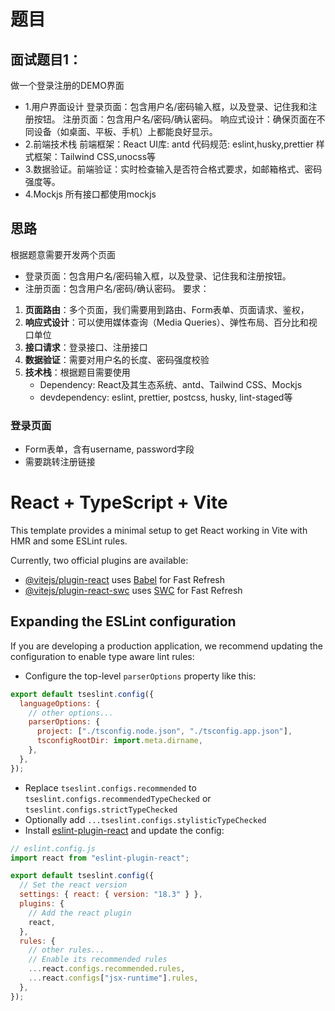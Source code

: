 # 题目

## 面试题目1：

做一个登录注册的DEMO界面

- 1.用户界面设计
  登录页面：包含用户名/密码输入框，以及登录、记住我和注册按钮。
  注册页面：包含用户名/密码/确认密码。
  响应式设计：确保页面在不同设备（如桌面、平板、手机）上都能良好显示。
- 2.前端技术栈
  前端框架：React
  UI库: antd
  代码规范: eslint,husky,prettier
  样式框架：Tailwind CSS,unocss等
- 3.数据验证。前端验证：实时检查输入是否符合格式要求，如邮箱格式、密码强度等。
- 4.Mockjs 所有接口都使用mockjs

## 思路

根据题意需要开发两个页面

- 登录页面：包含用户名/密码输入框，以及登录、记住我和注册按钮。
- 注册页面：包含用户名/密码/确认密码。
  要求：

1. **页面路由**：多个页面，我们需要用到路由、Form表单、页面请求、鉴权，
2. **响应式设计**：可以使用媒体查询（Media Queries）、弹性布局、百分比和视口单位
3. **接口请求**：登录接口、注册接口
4. **数据验证**：需要对用户名的长度、密码强度校验
5. **技术栈**：根据题目需要使用
   - Dependency: React及其生态系统、antd、Tailwind CSS、Mockjs
   - devdependency: eslint, prettier, postcss, husky, lint-staged等

### 登录页面

- Form表单，含有username, password字段
- 需要跳转注册链接

# React + TypeScript + Vite

This template provides a minimal setup to get React working in Vite with HMR and some ESLint rules.

Currently, two official plugins are available:

- [@vitejs/plugin-react](https://github.com/vitejs/vite-plugin-react/blob/main/packages/plugin-react/README.md) uses [Babel](https://babeljs.io/) for Fast Refresh
- [@vitejs/plugin-react-swc](https://github.com/vitejs/vite-plugin-react-swc) uses [SWC](https://swc.rs/) for Fast Refresh

## Expanding the ESLint configuration

If you are developing a production application, we recommend updating the configuration to enable type aware lint rules:

- Configure the top-level `parserOptions` property like this:

```js
export default tseslint.config({
  languageOptions: {
    // other options...
    parserOptions: {
      project: ["./tsconfig.node.json", "./tsconfig.app.json"],
      tsconfigRootDir: import.meta.dirname,
    },
  },
});
```

- Replace `tseslint.configs.recommended` to `tseslint.configs.recommendedTypeChecked` or `tseslint.configs.strictTypeChecked`
- Optionally add `...tseslint.configs.stylisticTypeChecked`
- Install [eslint-plugin-react](https://github.com/jsx-eslint/eslint-plugin-react) and update the config:

```js
// eslint.config.js
import react from "eslint-plugin-react";

export default tseslint.config({
  // Set the react version
  settings: { react: { version: "18.3" } },
  plugins: {
    // Add the react plugin
    react,
  },
  rules: {
    // other rules...
    // Enable its recommended rules
    ...react.configs.recommended.rules,
    ...react.configs["jsx-runtime"].rules,
  },
});
```

